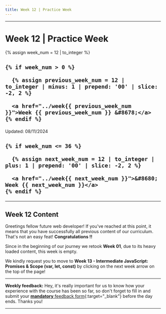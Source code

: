 ```yaml
---
title: Week 12 | Practice Week
---
```


<hr class="mb-0">

<h1 id="{{ Week 12-Practice Week | slugify }}">
  <span class="week-prefix">Week 12 |</span> Practice Week
</h1>

<div class="week-controls">

  {% assign week_num = 12 | to_integer %}

  <h2 class="week-controls__previous_week">

    {% if week_num > 0 %}

      {% assign previous_week_num = 12 | to_integer | minus: 1 | prepend: '00' | slice: -2, 2 %}

      <a href="../week{{ previous_week_num }}">Week {{ previous_week_num }} &#8678;</a>
    {% endif %}

  </h2>

  <span>Updated: 08/11/2024</span>

  <h2 class="week-controls__next_week">

    {% if week_num <= 36 %}

      {% assign next_week_num = 12 | to_integer | plus: 1 | prepend: '00' | slice: -2, 2 %}

      <a href="../week{{ next_week_num }}">&#8680; Week {{ next_week_num }}</a>
    {% endif %}

  </h2>

</div>

---

<h2>Week 12 Content</h2>

Greetings fellow future web developer! If you've reached at this point, it means that you have successfully all previous content of our curriculum. That's not an easy feat! **Congratulations !!**

Since in the beginning of our journey we retook **Week 01**, due to its heavy loaded content, this week is empty.

We kindly request you to move to **Week 13 - Intermediate JavaScript: Promises & Scope (var, let, const)** by clicking on the next week arrow on the top of the page!

<hr class="mt-1">

**Weekly feedback:** Hey, it's really important for us to know how your experience with the course has been so far, so don't forget to fill in and submit your [**mandatory** feedback form](https://forms.gle/S6Zg3bbS2uuwsSZF9){:target="_blank"} before the day ends. Thanks you!

---

<!-- COMMENTS: -->
<script src="https://utteranc.es/client.js"
  repo="in-tech-gration/WDX-180"
  issue-term="pathname"
  theme="github-dark"
  crossorigin="anonymous"
  async>
</script>